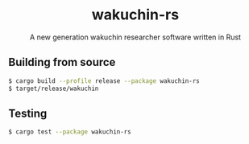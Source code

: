 <h1 align="center">wakuchin-rs</h1>
<p align="center">A new generation wakuchin researcher software written in Rust</p>

## Building from source

```bash
$ cargo build --profile release --package wakuchin-rs
$ target/release/wakuchin
```

## Testing

```bash
$ cargo test --package wakuchin-rs
```

